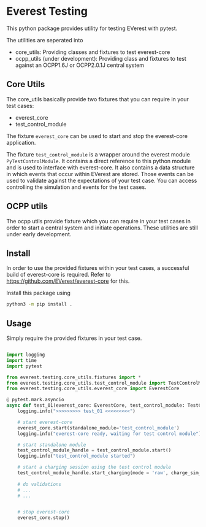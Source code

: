 # Everest Testing

This python package provides utility for testing EVerest with pytest.

The utilities are seperated into
* core_utils: Providing classes and fixtures to test everest-core
* ocpp_utils (under development): Providing class and fixtures to test against an OCPP1.6J or OCPP2.0.1J central system 

## Core Utils

The core_utils basically provide two fixtures that you can require in your test cases: 
* everest_core
* test_control_module

The fixture `everest_core` can be used to start and stop the everest-core application.

The fixture `test_control_module` is a wrapper around the everest module `PyTestControlModule`. It contains a direct reference to this python module and is used to interface with everest-core. It also contains a data structure in which events that occur within EVerest are stored. Those events can be used to validate against the expectations of your test case. You can access controlling the simulation and events for the test cases.

## OCPP utils
The ocpp utils provide fixture which you can require in your test cases in order to start a central system and initiate operations.
These utilities are still under early development.

## Install

In order to use the provided fixtures within your test cases, a successful build of everest-core is required. Refer to https://github.com/EVerest/everest-core for this.

Install this package using 

```bash
python3 -m pip install .
```

## Usage

Simply require the provided fixtures in your test case.

```python

import logging
import time
import pytest

from everest.testing.core_utils.fixtures import *
from everest.testing.core_utils.test_control_module import TestControlModule
from everest.testing.core_utils.everest_core import EverestCore

@ pytest.mark.asyncio
async def test_01(everest_core: EverestCore, test_control_module: TestControlModule):
    logging.info(">>>>>>>>> test_01 <<<<<<<<<")

    # start everest-core
    everest_core.start(standalone_module='test_control_module')
    logging.info("everest-core ready, waiting for test control module")

    # start standalone module
    test_control_module_handle = test_control_module.start()
    logging.info("test_control_module started")

    # start a charging session using the test control module
    test_control_module_handle.start_charging(mode = 'raw', charge_sim_string = "sleep 1;iec_wait_pwr_ready;sleep 1;draw_power_regulated 16,3;sleep 20;unplug")
    
    # do validations
    # ... 
    # ...


    # stop everest-core
    everest_core.stop()
```
